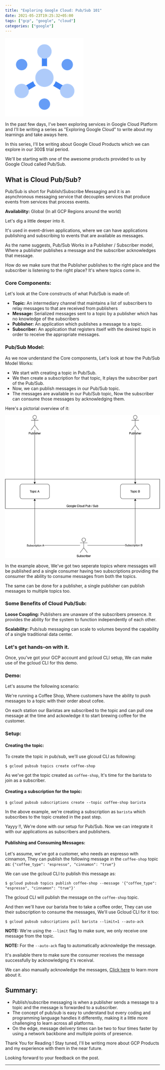 ```yaml
---
title: "Exploring Google Cloud: Pub/Sub 101"
date: 2021-05-23T19:25:32+05:00
tags: ["gcp", "google", "cloud"]
categories: ["google"]
---
```


![Google Pub Sub](/images/posts-static/exploring-google-cloud/pub_sub-512-color.png)

In the past few days, I've been exploring services in Google Cloud Platform and I'll be writing a series as "Exploring Google Cloud" to write about my learnings and take aways here.

In this series, I'll be writing about Google Cloud Products which we can explore in our 300$ trial period.

We'll be starting with one of the awesome products provided to us by Google Cloud called Pub/Sub.

## What is Cloud Pub/Sub?

Pub/Sub is short for Publish/Subscribe Messaging and it is an asynchronous messaging service that decouples services that produce events from services that process events.

**Availability:** Global (In all GCP Regions around the world)

Let's dig a little deeper into it.

It's used in event-driven applications, where we can have applications publishing and subscribing to events that are available as messages.

As the name suggests, Pub/Sub Works in a Publisher / Subscriber model, Where a publisher publishes a message and the subscriber acknowledges that message.

How do we make sure that the Publisher publishes to the right place and the subscriber is listening to the right place? It's where topics come in.

### Core Components:

Let's look at the Core constructs of what Pub/Sub is made of:

- **Topic:** An intermediary channel that maintains a list of subscribers to relay messages to that are received from publishers
- **Message:** Serialized messages sent to a topic by a publisher which has no knowledge of the subscribers
- **Publisher:** An application which publishes a message to a topic.
- **Subscriber:** An application that registers itself with the desired topic in order to receive the appropriate messages.

### Pub/Sub Model:

As we now understand the Core components, Let's look at how the Pub/Sub Model Works:

- We start with creating a topic in Pub/Sub.
- We then create a subscription for that topic, It plays the subscriber part of the Pub/Sub.
- Now, we can publish messages in our Pub/Sub topic.
- The messages are available in our Pub/Sub topic, Now the subscriber can consume those messages by acknowledging them.

Here's a pictorial overview of it:

![Google Cloud Pub/Sub Model Overview](/images/posts-static/exploring-google-cloud/gcp-pub-sub-01.png)

In the example above, We've got two seperate topics where messages will be published and a single consumer having two subscriptions providing the consumer the ability to consume messages from both the topics.

The same can be done for a publisher, a single publisher can publish messages to multiple topics too.

### Some Benefits of Cloud Pub/Sub:

**Loose Coupling:** Publishers are unaware of the subscribers presence. It provides the ability for the system to function independently of each other.

**Scalability:** Pub/sub messaging can scale to volumes beyond the capability of a single traditional data center. 

### Let's get hands-on with it.

Once, you've got your GCP account and gcloud CLI setup, We can make use of the gcloud CLI for this demo.

### Demo:

Let's assume the following scenario:

We're running a Coffee Shop, Where customers have the ability to push messages to a topic with their order about cofee.

On each station our Baristas are subscribed to the topic and can pull one message at the time and ackowledge it to start brewing coffee for the customer.

### Setup:

#### Creating the topic:

To create the topic in pub/sub, we'll use glcoud CLI as following:

```shell
$ gcloud pubsub topics create coffee-shop
```

As we've got the topic created as `coffee-shop`, It's time for the barista to join as a subscriber.

#### Creating a subscription for the topic:

```shell
$ gcloud pubsub subscriptions create --topic coffee-shop barista
```

In the above example, we're creating a subscription as `barista` which subscribes to the topic created in the past step.

Yayyy !!, We're done with our setup for Pub/Sub. Now we can integrate it with our applications as subscribers and publishers.

#### Publishing and Consuming Messages:

Let's assume, we've got a customer, who needs an espresso with cinnamon, They can publish the following message in the `coffee-shop` topic as: `{"coffee_type": "espresso", "cinnamon": "true"}`

We can use the gcloud CLI to publish this message as:

```shell
$ gcloud pubsub topics publish coffee-shop --message '{"coffee_type": "espresso", "cinnamon": "true"}'
```

The gcloud CLI will publish the message on the `coffee-shop` topic.

And then we'll have our barista free to take a coffee order, They can use their subscription to consume the messages, We'll use Gcloud CLI for it too:

```
$ gcloud pubsub subscriptions pull barista --limit=1 --auto-ack
```

**NOTE:** We're using the `--limit` flag to make sure, we only receive one message from the topic.

**NOTE:** For the `--auto-ack` flag to automatically acknowledge the message.

It's available there to make sure the consumer receives the message successfully by acknowledging it's receival.

We can also manually acknowledge the messages, [Click here](https://cloud.google.com/community/tutorials/pubsub-quickstart) to learn more about it.

## Summary:

- Publish/subscribe messaging is when a publisher sends a message to a topic and the message is forwarded to a subscriber.
- The concept of pub/sub is easy to understand but every coding and programming language handles it differently, making it a little more challenging to learn across all platforms.
- On the edge, message delivery times can be two to four times faster by using a network backbone and multiple points of presence.

Thank You for Reading ! Stay tuned, I'll be writing more about GCP Products and my experience with them in the near future.

Looking forward to your feedback on the post.

---
